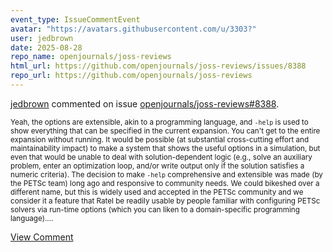 ```yaml
---
event_type: IssueCommentEvent
avatar: "https://avatars.githubusercontent.com/u/3303?"
user: jedbrown
date: 2025-08-28
repo_name: openjournals/joss-reviews
html_url: https://github.com/openjournals/joss-reviews/issues/8388
repo_url: https://github.com/openjournals/joss-reviews
---
```


<a href='https://github.com/jedbrown' target='_blank'>jedbrown</a> commented on issue <a href='https://github.com/openjournals/joss-reviews/issues/8388' target='_blank'>openjournals/joss-reviews#8388</a>.

<small>Yeah, the options are extensible, akin to a programming language, and `-help` is used to show everything that can be specified in the current expansion. You can't get to the entire expansion without running. It would be possible (at substantial cross-cutting effort and maintainability impact) to make a system that shows the useful options in a simulation, but even that would be unable to deal with solution-dependent logic (e.g., solve an auxiliary problem, enter an optimization loop, and/or write output only if the solution satisfies a numeric criteria). The decision to make `-help` comprehensive and extensible was made (by the PETSc team) long ago and responsive to community needs. We could bikeshed over a different name, but this is widely used and accepted in the PETSc community and we consider it a feature that Ratel be readily usable by people familiar with configuring PETSc solvers via run-time options (which you can liken to a domain-specific programming language)....</small>

<a href='https://github.com/openjournals/joss-reviews/issues/8388' target='_blank'>View Comment</a>